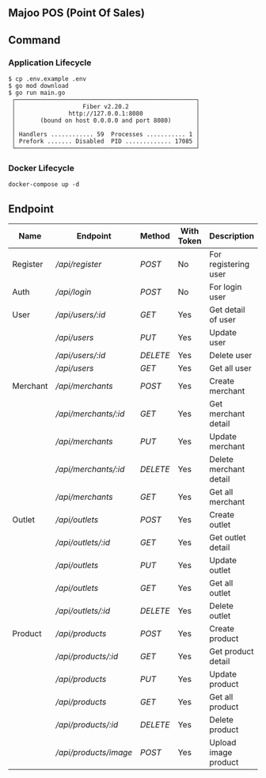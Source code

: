 ## Majoo POS (Point Of Sales) <a name = "about"></a>

## Command <a name = "getting_started"></a>

### Application Lifecycle

```
$ cp .env.example .env
$ go mod download
$ go run main.go
 ┌───────────────────────────────────────────────────┐ 
 │                   Fiber v2.20.2                   │ 
 │               http://127.0.0.1:8080               │ 
 │       (bound on host 0.0.0.0 and port 8080)       │ 
 │                                                   │ 
 │ Handlers ............ 59  Processes ........... 1 │ 
 │ Prefork ....... Disabled  PID ............. 17085 │ 
 └───────────────────────────────────────────────────┘ 
```

### Docker Lifecycle

```
docker-compose up -d
```

## Endpoint <a name = "tests"></a>

| Name          | Endpoint         | Method        | With Token   | Description   |
| ------------- | -------------    | ------------- |------------- |------------- |
| Register      | */api/register*  |   *POST*      |    No        |For registering user
| Auth          | */api/login*     |   *POST*      |    No        |For login user
| User          | */api/users/:id*  |   *GET*       |    Yes       |Get detail of user
|               | */api/users*      |   *PUT*       |    Yes       |Update user
|               | */api/users/:id*  |   *DELETE*    |    Yes       |Delete user
|               | */api/users*      |   *GET*       |    Yes       |Get all user
| Merchant      | */api/merchants*  |   *POST*      |    Yes       |Create merchant
|               | */api/merchants/:id* |   *GET*    |    Yes       |Get merchant detail
|               | */api/merchants* |   *PUT*        |    Yes       |Update merchant
|               | */api/merchants/:id* |   *DELETE* |    Yes       |Delete merchant detail
|               | */api/merchants* |   *GET*        |    Yes       |Get all merchant
| Outlet        | */api/outlets*  |   *POST*      |    Yes       |Create outlet
|               | */api/outlets/:id*  |   *GET*      |    Yes       |Get outlet detail
|               | */api/outlets*  |   *PUT*      |    Yes       |Update outlet
|               | */api/outlets*  |   *GET*      |    Yes       |Get all outlet
|               | */api/outlets/:id*  |   *DELETE*      |    Yes       |Delete outlet
| Product       | */api/products*  |   *POST*      |    Yes       |Create product
|               | */api/products/:id*  |   *GET*      |    Yes       |Get product detail
|               | */api/products*  |   *PUT*      |    Yes       |Update product
|               | */api/products*  |   *GET*      |    Yes       |Get all product
|               | */api/products/:id*  |   *DELETE*      |    Yes       |Delete product
|               | */api/products/image*  |   *POST*      |    Yes       |Upload image product